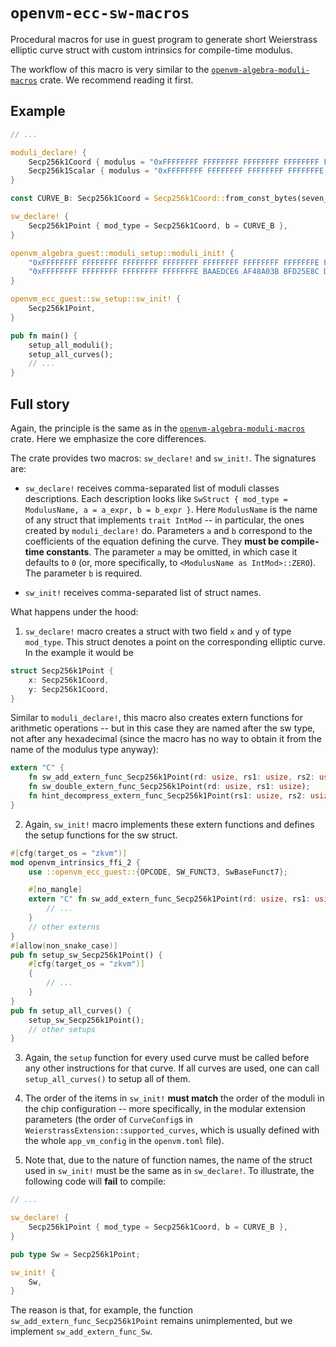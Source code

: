 # `openvm-ecc-sw-macros`

Procedural macros for use in guest program to generate short Weierstrass elliptic curve struct with custom intrinsics for compile-time modulus.

The workflow of this macro is very similar to the [`openvm-algebra-moduli-macros`](../moduli-macros/README.md) crate. We recommend reading it first.

## Example

```rust
// ...

moduli_declare! {
    Secp256k1Coord { modulus = "0xFFFFFFFF FFFFFFFF FFFFFFFF FFFFFFFF FFFFFFFF FFFFFFFF FFFFFFFE FFFFFC2F" },
    Secp256k1Scalar { modulus = "0xFFFFFFFF FFFFFFFF FFFFFFFF FFFFFFFE BAAEDCE6 AF48A03B BFD25E8C D0364141" },
}

const CURVE_B: Secp256k1Coord = Secp256k1Coord::from_const_bytes(seven_le());

sw_declare! {
    Secp256k1Point { mod_type = Secp256k1Coord, b = CURVE_B },
}

openvm_algebra_guest::moduli_setup::moduli_init! {
    "0xFFFFFFFF FFFFFFFF FFFFFFFF FFFFFFFF FFFFFFFF FFFFFFFF FFFFFFFE FFFFFC2F",
    "0xFFFFFFFF FFFFFFFF FFFFFFFF FFFFFFFE BAAEDCE6 AF48A03B BFD25E8C D0364141"
}

openvm_ecc_guest::sw_setup::sw_init! {
    Secp256k1Point,
}

pub fn main() {
    setup_all_moduli();
    setup_all_curves();
    // ...
}
```

## Full story

Again, the principle is the same as in the [`openvm-algebra-moduli-macros`](../moduli-macros/README.md) crate. Here we emphasize the core differences.

The crate provides two macros: `sw_declare!` and `sw_init!`. The signatures are:

- `sw_declare!` receives comma-separated list of moduli classes descriptions. Each description looks like `SwStruct { mod_type = ModulusName, a = a_expr, b = b_expr }`. Here `ModulusName` is the name of any struct that implements `trait IntMod` -- in particular, the ones created by `moduli_declare!` do. Parameters `a` and `b` correspond to the coefficients of the equation defining the curve. They **must be compile-time constants**. The parameter `a` may be omitted, in which case it defaults to `0` (or, more specifically, to `<ModulusName as IntMod>::ZERO`). The parameter `b` is required.

- `sw_init!` receives comma-separated list of struct names.

What happens under the hood:

1. `sw_declare!` macro creates a struct with two field `x` and `y` of type `mod_type`. This struct denotes a point on the corresponding elliptic curve. In the example it would be

```rust
struct Secp256k1Point {
    x: Secp256k1Coord,
    y: Secp256k1Coord,
}
```

Similar to `moduli_declare!`, this macro also creates extern functions for arithmetic operations -- but in this case they are named after the sw type, not after any hexadecimal (since the macro has no way to obtain it from the name of the modulus type anyway):

```rust
extern "C" {
    fn sw_add_extern_func_Secp256k1Point(rd: usize, rs1: usize, rs2: usize);
    fn sw_double_extern_func_Secp256k1Point(rd: usize, rs1: usize);
    fn hint_decompress_extern_func_Secp256k1Point(rs1: usize, rs2: usize);
}
```

2. Again, `sw_init!` macro implements these extern functions and defines the setup functions for the sw struct.

```rust
#[cfg(target_os = "zkvm")]
mod openvm_intrinsics_ffi_2 {
    use ::openvm_ecc_guest::{OPCODE, SW_FUNCT3, SwBaseFunct7};

    #[no_mangle]
    extern "C" fn sw_add_extern_func_Secp256k1Point(rd: usize, rs1: usize, rs2: usize) {
        // ...
    }
    // other externs
}
#[allow(non_snake_case)]
pub fn setup_sw_Secp256k1Point() {
    #[cfg(target_os = "zkvm")]
    {
        // ...
    }
}
pub fn setup_all_curves() {
    setup_sw_Secp256k1Point();
    // other setups
}
```

3. Again, the `setup` function for every used curve must be called before any other instructions for that curve. If all curves are used, one can call `setup_all_curves()` to setup all of them.

4. The order of the items in `sw_init!` **must match** the order of the moduli in the chip configuration -- more specifically, in the modular extension parameters (the order of `CurveConfig`s in `WeierstrassExtension::supported_curves`, which is usually defined with the whole `app_vm_config` in the `openvm.toml` file).

5. Note that, due to the nature of function names, the name of the struct used in `sw_init!` must be the same as in `sw_declare!`. To illustrate, the following code will **fail** to compile:

```rust
// ...

sw_declare! {
    Secp256k1Point { mod_type = Secp256k1Coord, b = CURVE_B },
}

pub type Sw = Secp256k1Point;

sw_init! {
    Sw,
}
```

The reason is that, for example, the function `sw_add_extern_func_Secp256k1Point` remains unimplemented, but we implement `sw_add_extern_func_Sw`.